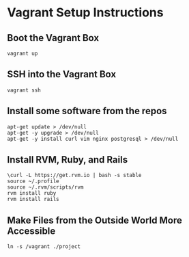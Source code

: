 Vagrant Setup Instructions
==========================

Boot the Vagrant Box
--------------------
<pre><code>vagrant up</code></pre>

SSH into the Vagrant Box
------------------------
<pre><code>vagrant ssh</code></pre>

Install some software from the repos
------------------------------------
<pre><code>apt-get update > /dev/null
apt-get -y upgrade > /dev/null
apt-get -y install curl vim nginx postgresql > /dev/null
</code></pre>

Install RVM, Ruby, and Rails
----------------------------
<pre><code>\curl -L https://get.rvm.io | bash -s stable
source ~/.profile
source ~/.rvm/scripts/rvm
rvm install ruby
rvm install rails
</code></pre>

Make Files from the Outside World More Accessible
-------------------------------------------------
<pre><code>ln -s /vagrant ./project
</code></pre>
